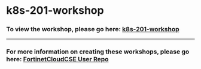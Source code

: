 <h1>k8s-201-workshop</h1><h3>To view the workshop, please go here: <a href="https://fortinetcloudcse.github.io/k8s-201-workshop/">k8s-201-workshop</a></h3><hr><h3>For more information on creating these workshops, please go here: <a href="https://fortinetcloudcse.github.io/UserRepo/">FortinetCloudCSE User Repo</a></h3>